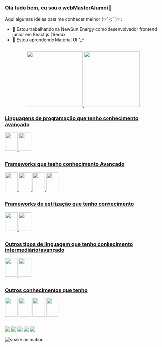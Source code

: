 ### Olá tudo bem, eu sou o webMasterAlumni 👋

Aqui algumas ideias para me conhecer melhor (☞ﾟヮﾟ)☞:

- 🔭 Estou trabalhando na NewSun Energy como desenvolvedor frontend junior em React.js | Redux
- 🌱 Estou aprendendo Material UI ^_^

##

<div align="center">
  <a href="https://github.com/webMasterAlumni">
  <img height="180em" src="https://github-readme-stats.vercel.app/api?username=webMasterAlumni&show_icons=true&theme=radical&include_all_commits=true&count_private=true"/>
  <img height="180em" src="https://github-readme-stats.vercel.app/api/top-langs/?username=webMasterAlumni&layout=compact&langs_count=7&theme=radical"/>
</div>

### Linguagens de programação que tenho conhecimento avançado
<img height="60" width="40" src="https://cdn.jsdelivr.net/gh/devicons/devicon/icons/javascript/javascript-original.svg" />
<img height="60" width="40" src="https://cdn.jsdelivr.net/gh/devicons/devicon/icons/typescript/typescript-original.svg" />
  
##
  
### Frameworks que tenho conhecimento Avançado
<img height="60" width="40" src="https://cdn.jsdelivr.net/gh/devicons/devicon/icons/react/react-original-wordmark.svg" />
<img height="60" width="40" src="https://cdn.jsdelivr.net/gh/devicons/devicon/icons/adonisjs/adonisjs-original.svg" />
<img height="60" width="40" src="https://cdn.jsdelivr.net/gh/devicons/devicon/icons/redux/redux-original.svg" />
<img height="60" width="40" src="https://cdn.jsdelivr.net/gh/devicons/devicon/icons/express/express-original-wordmark.svg" />
  
##
  
### Frameworks de estilização que tenho conhecimento

<img height="60" width="40" src="https://cdn.jsdelivr.net/gh/devicons/devicon/icons/materialui/materialui-original.svg" />
<img height="60" width="40" src="https://cdn.jsdelivr.net/gh/devicons/devicon/icons/bootstrap/bootstrap-original.svg" />
  
##
  
### Outros tipos de linguagem que tenho conhecimento intermediário/avançado
  
<img height="60" width="40" src="https://cdn.jsdelivr.net/gh/devicons/devicon/icons/html5/html5-original.svg" />
<img height="60" width="40" src="https://cdn.jsdelivr.net/gh/devicons/devicon/icons/css3/css3-original.svg" />
  
##
  
### Outros conhecimentos que tenho

<img height="60" width="40" src="https://cdn.jsdelivr.net/gh/devicons/devicon/icons/nodejs/nodejs-original.svg" />
<img height="60" width="40" src="https://cdn.jsdelivr.net/gh/devicons/devicon/icons/git/git-plain-wordmark.svg" />
<img height="60" width="40" src="https://cdn.jsdelivr.net/gh/devicons/devicon/icons/ubuntu/ubuntu-plain.svg" />
<img height="60" width="40" src="https://cdn.jsdelivr.net/gh/devicons/devicon/icons/figma/figma-original.svg" />
  
##
  
<div>
     <a href="https://www.instagram.com/lucas._.neves.10" target="_blank"><img src="https://img.shields.io/badge/-Instagram-%23E4405F?style=for-the-badge&logo=instagram&logoColor=white" target="_blank"></a>
<a href="https://www.facebook.com/lucas.neves.1884" target="_blank"><img src="https://img.shields.io/badge/Facebook-1877F2?style=for-the-badge&logo=facebook&logoColor=white" target="_blank"/></a>
<a href="https://api.whatsapp.com/send?phone=5516982420186" target="_blank"><img src="https://img.shields.io/badge/WhatsApp-25D366?style=for-the-badge&logo=whatsapp&logoColor=white" target="_blank"/></a>
<a href="mailto:heraldofdevs@gmail.com" target="_blank"><img src="https://img.shields.io/badge/Gmail-D14836?style=for-the-badge&logo=gmail&logoColor=white"/></a>
<a href="https://www.linkedin.com/in/lucas-neves-887059203/" target="_blank"><img src="https://img.shields.io/badge/LinkedIn-0077B5?style=for-the-badge&logo=linkedin&logoColor=white"/></a>

  ![snake animation](https://github.com/webMasterAlumni/webMasterAlumni/blob/output/github-contribution-grid-snake.svg)  
</div>
